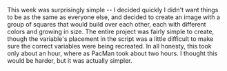 This week was surprisingly simple -- I decided quickly I didn't want things to be as the same as everyone else, and decided to create an image with a group of squares that would build over each other, each with different colors and growing in size.
The entire project was fairly simple to create, though the variable's placement in the script was a little difficult to make sure the correct variables were being recreated.
In all honesty, this took only about an hour, where as PacMan took about two hours. I thought this would be harder, but it was actually simpler.
